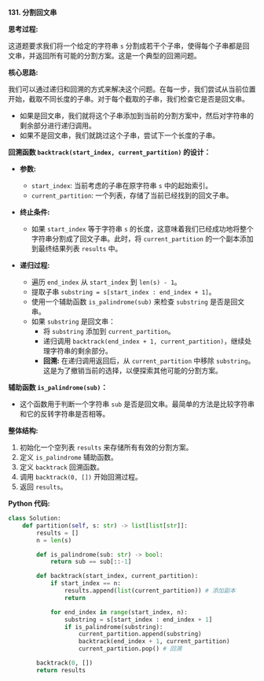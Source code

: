 **131. 分割回文串**

**思考过程:**

这道题要求我们将一个给定的字符串 `s` 分割成若干个子串，使得每个子串都是回文串，并返回所有可能的分割方案。这是一个典型的回溯问题。

**核心思路:**

我们可以通过递归和回溯的方式来解决这个问题。在每一步，我们尝试从当前位置开始，截取不同长度的子串。对于每个截取的子串，我们检查它是否是回文串。
- 如果是回文串，我们就将这个子串添加到当前的分割方案中，然后对字符串的剩余部分进行递归调用。
- 如果不是回文串，我们就跳过这个子串，尝试下一个长度的子串。

**回溯函数 `backtrack(start_index, current_partition)` 的设计：**

- **参数:**
    - `start_index`: 当前考虑的子串在原字符串 `s` 中的起始索引。
    - `current_partition`: 一个列表，存储了当前已经找到的回文子串。

- **终止条件:**
    - 如果 `start_index` 等于字符串 `s` 的长度，这意味着我们已经成功地将整个字符串分割成了回文子串。此时，将 `current_partition` 的一个副本添加到最终结果列表 `results` 中。

- **递归过程:**
    - 遍历 `end_index` 从 `start_index` 到 `len(s) - 1`。
    - 提取子串 `substring = s[start_index : end_index + 1]`。
    - 使用一个辅助函数 `is_palindrome(sub)` 来检查 `substring` 是否是回文串。
    - 如果 `substring` 是回文串：
        - 将 `substring` 添加到 `current_partition`。
        - 递归调用 `backtrack(end_index + 1, current_partition)`，继续处理字符串的剩余部分。
        - **回溯:** 在递归调用返回后，从 `current_partition` 中移除 `substring`。这是为了撤销当前的选择，以便探索其他可能的分割方案。

**辅助函数 `is_palindrome(sub)`：**
- 这个函数用于判断一个字符串 `sub` 是否是回文串。最简单的方法是比较字符串和它的反转字符串是否相等。

**整体结构:**
1. 初始化一个空列表 `results` 来存储所有有效的分割方案。
2. 定义 `is_palindrome` 辅助函数。
3. 定义 `backtrack` 回溯函数。
4. 调用 `backtrack(0, [])` 开始回溯过程。
5. 返回 `results`。

**Python 代码:**

```python
class Solution:
    def partition(self, s: str) -> list[list[str]]:
        results = []
        n = len(s)

        def is_palindrome(sub: str) -> bool:
            return sub == sub[::-1]

        def backtrack(start_index, current_partition):
            if start_index == n:
                results.append(list(current_partition)) # 添加副本
                return

            for end_index in range(start_index, n):
                substring = s[start_index : end_index + 1]
                if is_palindrome(substring):
                    current_partition.append(substring)
                    backtrack(end_index + 1, current_partition)
                    current_partition.pop() # 回溯

        backtrack(0, [])
        return results
```
